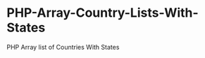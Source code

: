 PHP-Array-Country-Lists-With-States
===================================

PHP Array list of Countries With States
